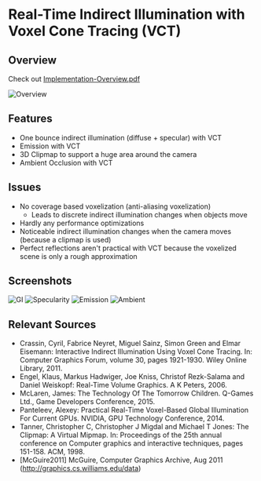 # Real-Time Indirect Illumination with Voxel Cone Tracing (VCT)
## Overview
Check out [Implementation-Overview.pdf](https://github.com/compix/VoxelConeTracingGI/blob/master/Implementation-Overview.pdf)

![Overview](https://github.com/compix/VoxelConeTracingGI/blob/master/images/Overview.png)

## Features
* One bounce indirect illumination (diffuse + specular) with VCT
* Emission with VCT
* 3D Clipmap to support a huge area around the camera
* Ambient Occlusion with VCT

## Issues
* No coverage based voxelization (anti-aliasing voxelization)
  * Leads to discrete indirect illumination changes when objects move
* Hardly any performance optimizations
* Noticeable indirect illumination changes when the camera moves (because a clipmap is used)
* Perfect reflections aren't practical with VCT because the voxelized scene is only a rough approximation

## Screenshots
![GI](https://github.com/compix/VoxelConeTracingGI/blob/master/images/GI.png)
![Specularity](https://github.com/compix/VoxelConeTracingGI/blob/master/images/Specularity.png)
![Emission](https://github.com/compix/VoxelConeTracingGI/blob/master/images/Emission.png)
![Ambient](https://github.com/compix/VoxelConeTracingGI/blob/master/images/AO.png)

## Relevant Sources
* Crassin, Cyril, Fabrice Neyret, Miguel Sainz, Simon Green and Elmar Eisemann: Interactive Indirect Illumination Using Voxel Cone Tracing. In: Computer Graphics Forum, volume 30, pages 1921-1930. Wiley Online Library, 2011.
* Engel, Klaus, Markus Hadwiger, Joe Kniss, Christof Rezk-Salama and Daniel Weiskopf: Real-Time Volume Graphics. A K Peters, 2006.
* McLaren, James: The Technology Of The Tomorrow Children. Q-Games Ltd., Game Developers Conference, 2015.
* Panteleev, Alexey: Practical Real-Time Voxel-Based Global Illumination For Current GPUs. NVIDIA, GPU Technology Conference, 2014.
* Tanner, Christopher C, Christopher J Migdal and Michael T Jones: The Clipmap: A Virtual Mipmap. In: Proceedings of the 25th annual conference on Computer graphics and interactive techniques, pages 151-158. ACM, 1998.
* [McGuire2011] McGuire, Computer Graphics Archive, Aug 2011 (http://graphics.cs.williams.edu/data)
